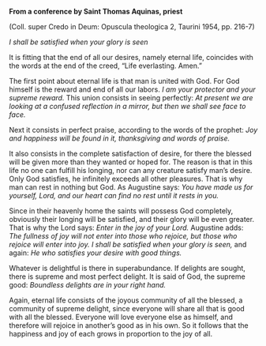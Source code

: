 

**From a conference by Saint Thomas Aquinas, priest**

(Coll. super Credo in Deum: Opuscula theologica 2, Taurini 1954, pp. 216-7)

_I shall be satisfied when your glory is seen_

It is fitting that the end of all our desires, namely eternal life, coincides with the words at the end of the creed, “Life everlasting. Amen.”

The first point about eternal life is that man is united with God. For God himself is the reward and end of all our labors. _I am your protector and your supreme reward._ This union consists in seeing perfectly: _At present we are looking at a confused reflection in a mirror, but then we shall see face to face._

Next it consists in perfect praise, according to the words of the prophet: _Joy and happiness will be found in it, thanksgiving and words of praise._

It also consists in the complete satisfaction of desire, for there the blessed will be given more than they wanted or hoped for. The reason is that in this life no one can fulfill his longing, nor can any creature satisfy man’s desire. Only God satisfies, he infinitely exceeds all other pleasures. That is why man can rest in nothing but God. As Augustine says: _You have made us for yourself, Lord, and our heart can find no rest until it rests in you._

Since in their heavenly home the saints will possess God completely, obviously their longing will be satisfied, and their glory will be even greater. That is why the Lord says: _Enter in the joy of your Lord._ Augustine adds: _The fullness of joy will not enter into those who rejoice, but those who rejoice will enter into joy. I shall be satisfied when your glory is seen,_ and again: _He who satisfies your desire with good things._

Whatever is delightful is there in superabundance. If delights are sought, there is supreme and most perfect delight. It is said of God, the supreme good: _Boundless delights are in your right hand._

Again, eternal life consists of the joyous community of all the blessed, a community of supreme delight, since everyone will share all that is good with all the blessed. Everyone will love everyone else as himself, and therefore will rejoice in another’s good as in his own. So it follows that the happiness and joy of each grows in proportion to the joy of all.

